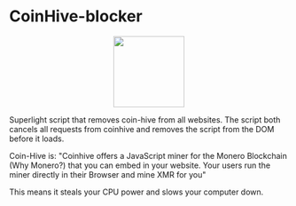 # CoinHive-blocker
<p align="center">
  <img src="https://github.com/andreas0607/CoinHive-blocker/blob/master/128logo.png" width="128"/>
</p>
Superlight script that removes coin-hive from all websites. The script both cancels all requests from coinhive and removes the script from the DOM before it loads.


Coin-Hive is:
"Coinhive offers a JavaScript miner for the Monero Blockchain (Why Monero?) that you can embed in your website. Your users run the miner directly in their Browser and mine XMR for you"

This means it steals your CPU power and slows your computer down.


